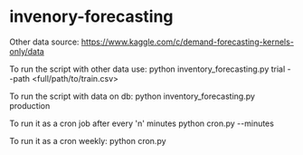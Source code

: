 # invenory-forecasting

Other data source: https://www.kaggle.com/c/demand-forecasting-kernels-only/data

To run the script with other data use:
python inventory_forecasting.py trial --path <full/path/to/train.csv>

To run the script with data on db:
python inventory_forecasting.py production

To run it as a cron job after every 'n' minutes
python cron.py --minutes <value of n>

To run it as a cron weekly:
python cron.py
